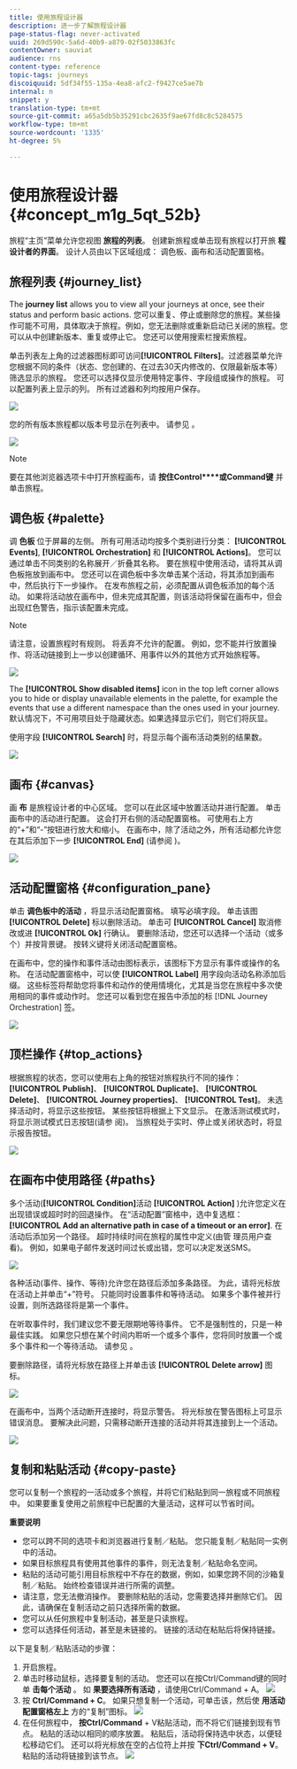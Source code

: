 ```yaml
---
title: 使用旅程设计器
description: 进一步了解旅程设计器
page-status-flag: never-activated
uuid: 269d590c-5a6d-40b9-a879-02f5033863fc
contentOwner: sauviat
audience: rns
content-type: reference
topic-tags: journeys
discoiquuid: 5df34f55-135a-4ea8-afc2-f9427ce5ae7b
internal: n
snippet: y
translation-type: tm+mt
source-git-commit: a65a5db5b35291cbc2635f9ae67fd8c8c5284575
workflow-type: tm+mt
source-wordcount: '1335'
ht-degree: 5%

---
```



# 使用旅程设计器 {#concept_m1g_5qt_52b}

旅程“主页”菜单允许您视图 **旅程的列表**。 创建新旅程或单击现有旅程以打开旅 **程设计者的界面**。 设计人员由以下区域组成： 调色板、画布和活动配置窗格。

## 旅程列表 {#journey_list}

The **journey list** allows you to view all your journeys at once, see their status and perform basic actions. 您可以重复、停止或删除您的旅程。某些操作可能不可用，具体取决于旅程。例如，您无法删除或重新启动已关闭的旅程。您可以从中创建新版本、重复或停止它。 您还可以使用搜索栏搜索旅程。

单击列表左上角的过滤器图标即可访问&#x200B;**[!UICONTROL Filters]**。过滤器菜单允许您根据不同的条件（状态、您创建的、在过去30天内修改的、仅限最新版本等）筛选显示的旅程。 您还可以选择仅显示使用特定事件、字段组或操作的旅程。 可以配置列表上显示的列。 所有过滤器和列均按用户保存。

![](../assets/journey74.png)

您的所有版本旅程都以版本号显示在列表中。 请参见 [](../building-journeys/journey-versions.md)。

![](../assets/journey37.png)

>[!NOTE]
>
>要在其他浏览器选项卡中打开旅程画布，请 **按住Control****或Command键** 并单击旅程。

## 调色板 {#palette}

调 **色板** 位于屏幕的左侧。 所有可用活动均按多个类别进行分类： **[!UICONTROL Events]**, **[!UICONTROL Orchestration]** 和 **[!UICONTROL Actions]**。 您可以通过单击不同类别的名称展开／折叠其名称。 要在旅程中使用活动，请将其从调色板拖放到画布中。 您还可以在调色板中多次单击某个活动，将其添加到画布中，然后执行下一步操作。 在发布旅程之前，必须配置从调色板添加的每个活动。 如果将活动放在画布中，但未完成其配置，则该活动将保留在画布中，但会出现红色警告，指示该配置未完成。

>[!NOTE]
>
>请注意，设置旅程时有规则。 将丢弃不允许的配置。 例如，您不能并行放置操作、将活动链接到上一步以创建循环、用事件以外的其他方式开始旅程等。

![](../assets/journey38.png)

The **[!UICONTROL Show disabled items]** icon in the top left corner allows you to hide or display unavailable elements in the palette, for example the events that use a different namespace than the ones used in your journey. 默认情况下，不可用项目处于隐藏状态。如果选择显示它们，则它们将灰显。

使用字段 **[!UICONTROL Search]** 时，将显示每个画布活动类别的结果数。

![](../assets/palette-filter.png)

## 画布 {#canvas}

画 **布** 是旅程设计者的中心区域。 您可以在此区域中放置活动并进行配置。 单击画布中的活动进行配置。 这会打开右侧的活动配置窗格。 可使用右上方的“+”和“-”按钮进行放大和缩小。 在画布中，除了活动之外，所有活动都允许您在其后添加下一步 **[!UICONTROL End]** (请参阅 [](../building-journeys/end-activity.md))。

![](../assets/journey39.png)

## 活动配置窗格 {#configuration_pane}

单击 **调色板中的活动** ，将显示活动配置窗格。 填写必填字段。 单击该图 **[!UICONTROL Delete]** 标以删除活动。 单击可 **[!UICONTROL Cancel]** 取消修改或进 **[!UICONTROL Ok]** 行确认。 要删除活动，您还可以选择一个活动（或多个）并按背景键。 按转义键将关闭活动配置窗格。

在画布中，您的操作和事件活动由图标表示，该图标下方显示有事件或操作的名称。 在活动配置窗格中，可以使 **[!UICONTROL Label]** 用字段向活动名称添加后缀。 这些标签将帮助您将事件和动作的使用情境化，尤其是当您在旅程中多次使用相同的事件或动作时。 您还可以看到您在报告中添加的标 [!DNL Journey Orchestration] 签。

![](../assets/journey59bis.png)

## 顶栏操作 {#top_actions}

根据旅程的状态，您可以使用右上角的按钮对旅程执行不同的操作： **[!UICONTROL Publish]**、 **[!UICONTROL Duplicate]**、 **[!UICONTROL Delete]**、 **[!UICONTROL Journey properties]**、 **[!UICONTROL Test]**。 未选择活动时，将显示这些按钮。 某些按钮将根据上下文显示。 在激活测试模式时，将显示测试模式日志按钮(请参 [](../building-journeys/testing-the-journey.md)阅)。 当旅程处于实时、停止或关闭状态时，将显示报告按钮。

![](../assets/journey41.png)

## 在画布中使用路径 {#paths}

多个活动(**[!UICONTROL Condition]**&#x200B;活动 **[!UICONTROL Action]** )允许您定义在出现错误或超时时的回退操作。 在“活动配置”窗格中，选中复选框： **[!UICONTROL Add an alternative path in case of a timeout or an error]**. 在活动后添加另一个路径。 超时持续时间在旅程的属性中定义(由管 [](../building-journeys/changing-properties.md) 理员用户查看)。 例如，如果电子邮件发送时间过长或出错，您可以决定发送SMS。

![](../assets/journey42.png)

各种活动(事件、操作、等待)允许您在路径后添加多条路径。 为此，请将光标放在活动上并单击“+”符号。 只能同时设置事件和等待活动。 如果多个事件被并行设置，则所选路径将是第一个事件。

在听取事件时，我们建议您不要无限期地等待事件。 它不是强制性的，只是一种最佳实践。 如果您只想在某个时间内聆听一个或多个事件，您将同时放置一个或多个事件和一个等待活动。 请参见 [](../building-journeys/event-activities.md#section_vxv_h25_pgb)。

要删除路径，请将光标放在路径上并单击该 **[!UICONTROL Delete arrow]** 图标。

![](../assets/journey42ter.png)

在画布中，当两个活动断开连接时，将显示警告。 将光标放在警告图标上可显示错误消息。 要解决此问题，只需移动断开连接的活动并将其连接到上一个活动。

![](../assets/canvas-disconnected.png)

## 复制和粘贴活动 {#copy-paste}

您可以复制一个旅程的一活动或多个旅程，并将它们粘贴到同一旅程或不同旅程中。 如果要重复使用之前旅程中已配置的大量活动，这样可以节省时间。

**重要说明**

* 您可以跨不同的选项卡和浏览器进行复制／粘贴。 您只能复制／粘贴同一实例中的活动。
* 如果目标旅程具有使用其他事件的事件，则无法复制／粘贴命名空间。
* 粘贴的活动可能引用目标旅程中不存在的数据，例如，如果您跨不同的沙箱复制／粘贴。 始终检查错误并进行所需的调整。
* 请注意，您无法撤消操作。 要删除粘贴的活动，您需要选择并删除它们。 因此，请确保在复制活动之前只选择所需的数据。
* 您可以从任何旅程中复制活动，甚至是只读旅程。
* 您可以选择任何活动，甚至是未链接的。 链接的活动在粘贴后将保持链接。

以下是复制／粘贴活动的步骤：

1. 开启旅程。
1. 单击时移动鼠标，选择要复制的活动。 您还可以在按Ctrl/Command键的同时单 **击每个活动** 。 如 **果要选择所有活动** ，请使用Ctrl/Command + A。
   ![](../assets/copy-paste1.png)
1. 按 **Ctrl/Command + C**。
如果只想复制一个活动，可单击该，然后使 **用活动配置窗格左上** 方的“复制”图标。
   ![](../assets/copy-paste2.png)
1. 在任何旅程中， **按Ctrl/Command** + V粘贴活动，而不将它们链接到现有节点。 粘贴的活动以相同的顺序放置。 粘贴后，活动将保持选中状态，以便轻松移动它们。 还可以将光标放在空的占位符上并按 **下Ctrl/Command + V**。 粘贴的活动将链接到该节点。
   ![](../assets/copy-paste3.png)

